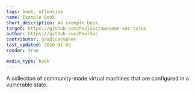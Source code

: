```yaml
---
tags: book, offensive
name: Example Book
short_description: An example book.
target: https://github.com/PaulSec/awesome-sec-talks
author: https://github.com/PaulSec
contributor: gradiuscypher
last_updated: 2020-01-02
render: true

media_type: book
---
```


A collection of community-made virtual machines that are configured in a vulnerable state.